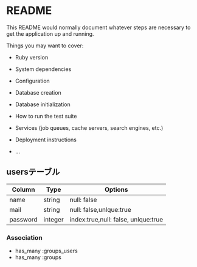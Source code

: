 # README

This README would normally document whatever steps are necessary to get the
application up and running.

Things you may want to cover:

* Ruby version

* System dependencies

* Configuration

* Database creation

* Database initialization

* How to run the test suite

* Services (job queues, cache servers, search engines, etc.)

* Deployment instructions

* ...
## usersテーブル

|Column|Type|Options|
------|----|-------|
|name|string|null: false|
|mail|string|null: false,unlque:true|
|password|integer|index:true,null: false, unlque:true|

### Association
- has_many :groups_users
- has_many :groups
